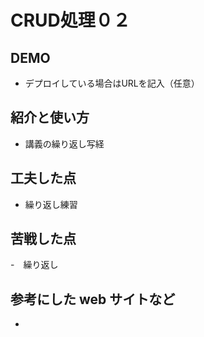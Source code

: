 # CRUD処理０２

## DEMO

  - デプロイしている場合はURLを記入（任意）

## 紹介と使い方

  - 講義の繰り返し写経

## 工夫した点

  - 繰り返し練習

## 苦戦した点

  -　繰り返し

## 参考にした web サイトなど

  - 
